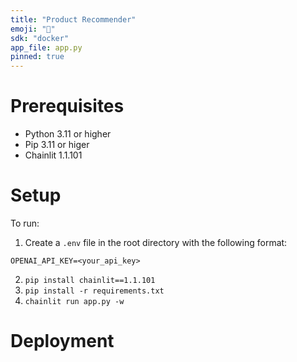 ```yaml
---
title: "Product Recommender"
emoji: "🚀"
sdk: "docker"
app_file: app.py
pinned: true
---
```


# Prerequisites

- Python 3.11 or higher
- Pip 3.11 or higer
- Chainlit 1.1.101

# Setup

To run:

1. Create a `.env` file in the root directory with the following format:
```
OPENAI_API_KEY=<your_api_key>
```
2. `pip install chainlit==1.1.101`
3. `pip install -r requirements.txt`
4. `chainlit run app.py -w`

# Deployment